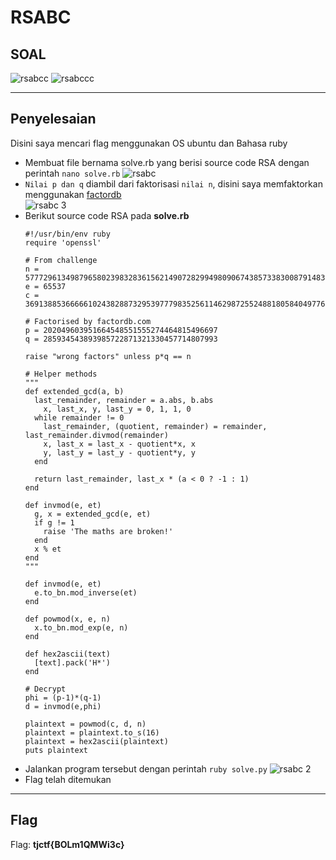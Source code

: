 # RSABC

## SOAL
![rsabcc](https://user-images.githubusercontent.com/26424136/82997703-ec351e80-a030-11ea-9a2f-45f5d0a21cbf.PNG)
![rsabccc](https://user-images.githubusercontent.com/26424136/83002151-e6423c00-a036-11ea-958e-9c77c94cb085.PNG)

____________________________________
## Penyelesaian
Disini saya mencari flag menggunakan OS ubuntu dan Bahasa ruby
- Membuat file bernama solve.rb yang berisi source code RSA dengan perintah `nano solve.rb`
![rsabc](https://user-images.githubusercontent.com/26424136/82997747-fce59480-a030-11ea-807a-baeebdd07248.PNG)
- `Nilai p dan q` diambil dari faktorisasi `nilai n`, disini saya memfaktorkan menggunakan [factordb](http://factordb.com/)<br /> 
![rsabc 3](https://user-images.githubusercontent.com/26424136/83001087-7089a080-a035-11ea-95bf-3caacc000c1d.PNG)
- Berikut source code RSA pada <b>solve.rb</b>
  ```
  #!/usr/bin/env ruby
  require 'openssl'

  # From challenge
  n = 57772961349879658023983283615621490728299498090674385733830087914838280699121
  e = 65537
  c = 36913885366666102438288732953977798352561146298725524881805840497762448828130
  
  # Factorised by factordb.com
  p = 202049603951664548551555274464815496697
  q = 285934543893985722871321330457714807993
  
  raise "wrong factors" unless p*q == n
  
  # Helper methods
  """
  def extended_gcd(a, b)
    last_remainder, remainder = a.abs, b.abs
      x, last_x, y, last_y = 0, 1, 1, 0
    while remainder != 0
      last_remainder, (quotient, remainder) = remainder, last_remainder.divmod(remainder)
      x, last_x = last_x - quotient*x, x
      y, last_y = last_y - quotient*y, y
    end
  
    return last_remainder, last_x * (a < 0 ? -1 : 1)
  end
 
  def invmod(e, et)
    g, x = extended_gcd(e, et)
    if g != 1
      raise 'The maths are broken!'
    end
    x % et
  end
  """

  def invmod(e, et)
    e.to_bn.mod_inverse(et)
  end

  def powmod(x, e, n)
    x.to_bn.mod_exp(e, n)
  end

  def hex2ascii(text)
    [text].pack('H*')
  end

  # Decrypt
  phi = (p-1)*(q-1)
  d = invmod(e,phi)
  
  plaintext = powmod(c, d, n)
  plaintext = plaintext.to_s(16)
  plaintext = hex2ascii(plaintext)
  puts plaintext
  ```
- Jalankan program tersebut dengan perintah `ruby solve.py`
![rsabc 2](https://user-images.githubusercontent.com/26424136/82997745-fbb46780-a030-11ea-8131-7cf01bf4cb7b.PNG)
- Flag telah ditemukan <br />
____________________________________
## Flag

Flag: <b>tjctf{BOLm1QMWi3c}</b>

